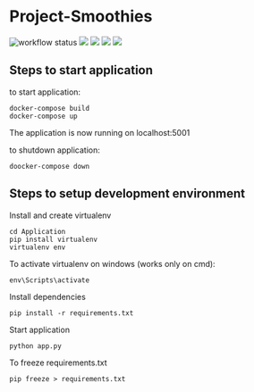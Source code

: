 # Project-Smoothies 
![workflow status](https://github.com/DHBW-Database-Project/Project-Smoothies/actions/workflows/docker-image.yml/badge.svg)
<img src="https://img.shields.io/badge/Python-grey?style=flat-square&logo=Python"/>
<img src="https://img.shields.io/badge/Postgres-grey?style=flat-square&logo=Postgresql"/>
<img src="https://img.shields.io/badge/Docker-grey?style=flat-square&logo=Docker"/>
<img src="https://img.shields.io/badge/Flask-v2.0.1-g?style=flat-square&logo=Flask"/>

## Steps to start application
to start application:
```
docker-compose build
docker-compose up
```
The application is now running on localhost:5001

to shutdown application:
```
doocker-compose down
```

## Steps to setup development environment
Install and create virtualenv
```
cd Application
pip install virtualenv
virtualenv env
```
To activate virtualenv on windows (works only on cmd):
```
env\Scripts\activate
```
Install dependencies
```
pip install -r requirements.txt
```
Start application
```
python app.py
```

To freeze requirements.txt
```
pip freeze > requirements.txt
```